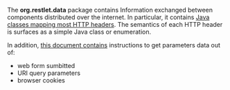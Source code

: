 The **org.restlet.data** package contains Information exchanged between components distributed over the internet. In particular, it contains [Java classes mapping most HTTP headers](technical-resources/restlet-framework/guide/2.3/core/http-headers-mapping "Mapping HTTP headers"). The semantics of each HTTP header is surfaces as a simple Java class or enumeration.


In addition, [this document contains](technical-resources/restlet-framework/guide/2.3/core/data/parameters) instructions to get parameters data out of:
 - web form sumbitted
 - URI query parameters
 - browser cookies
